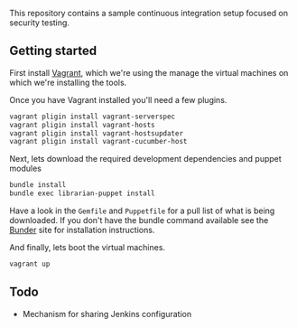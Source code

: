 
This repository contains a sample continuous integration setup focused on security testing.

## Getting started

First install [Vagrant](http://vagrantup.com), which we're using the
manage the virtual machines on which we're installing the tools.

Once you have Vagrant installed you'll need a few plugins.

```bash
vagrant pligin install vagrant-serverspec
vagrant pligin install vagrant-hosts
vagrant pligin install vagrant-hostsupdater
vagrant pligin install vagrant-cucumber-host
```

Next, lets download the required development dependencies and puppet modules

```bash
bundle install
bundle exec librarian-puppet install
```

Have a look in the `Gemfile` and `Puppetfile` for a pull list of what is
being downloaded. If you don't have the bundle command available see the
[Bunder](http://bundler.io) site for installation instructions.

And finally, lets boot the virtual machines.

```bash
vagrant up
```

## Todo

* Mechanism for sharing Jenkins configuration
